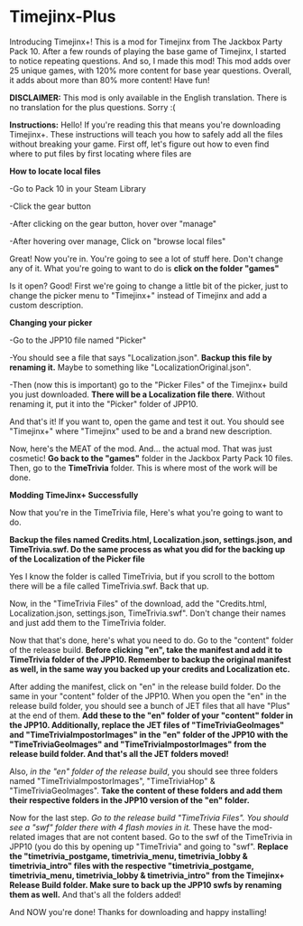 # Timejinx-Plus
Introducing Timejinx+! This is a mod for Timejinx from The Jackbox Party Pack 10. After a few rounds of playing the base game of Timejinx, I started to notice repeating questions. And so, I made this mod! This mod adds  over 25 unique games, with 120% more content for base year questions. Overall, it adds about more than 80% more content! Have fun!

**DISCLAIMER:**
This mod is only available in the English translation. There is no translation for the plus questions. Sorry :(

**Instructions:**
Hello! If you're reading this that means you're downloading Timejinx+. These instructions will teach you how to safely add all the files without breaking your game. First off, let's figure out how to even find where to put files by first locating where files are

**How to locate local files**

-Go to Pack 10 in your Steam Library

-Click the gear button

-After clicking on the gear button, hover over "manage"

-After hovering over manage, Click on "browse local files"

Great! Now you're in. You're going to see a lot of stuff here. Don't change any of it. What you're going to want to do is **click on the folder "games"**

Is it open? Good! First we're going to change a little bit of the picker, just to change the picker menu to "Timejinx+" instead of Timejinx and add a custom description.

**Changing your picker**

-Go to the JPP10 file named "Picker"

-You should see a file that says "Localization.json". **Backup this file by renaming it.** Maybe to something like "LocalizationOriginal.json".

-Then (now this is important) go to the "Picker Files" of the Timejinx+ build you just downloaded. **There will be a Localization file there**. Without renaming it, put it into the "Picker" folder of JPP10. 

And that's it! If you want to, open the game and test it out. You should see "Timejinx+" where "Timejinx" used to be and a brand new description. 

Now, here's the MEAT of the mod. And... the actual mod. That was just cosmetic! **Go back to the "games"** folder in the Jackbox Party Pack 10 files. Then, go to the **TimeTrivia** folder. This is where most of the work will be done.

**Modding TimeJinx+ Successfully**

Now that you're in the TimeTrivia file, Here's what you're going to want to do.

**Backup the files named Credits.html, Localization.json, settings.json, and TimeTrivia.swf. Do the same process as what you did for the backing up of the Localization of the Picker file**

Yes I know the folder is called TimeTrivia, but if you scroll to the bottom there will be a file called TimeTrivia.swf. Back that up.

Now, in the "TimeTrivia Files" of the download, add the "Credits.html, Localization.json, settings.json, TimeTrivia.swf". Don't change their names and just add them to the TimeTrivia folder.

Now that that's done, here's what you need to do. Go to the "content" folder of the release build. **Before clicking "en", take the manifest and add it to TimeTrivia folder of the JPP10. Remember to backup the original manifest as well, in the same way you backed up your credits and Localization etc.** 

After adding the manifest, click on "en" in the release build folder. Do the same in your "content" folder of the JPP10. When you open the "en" in the release build folder, you should see a bunch of JET files that all have "Plus" at the end of them. **Add these to the "en" folder of your "content" folder in the JPP10. Additionally, replace the JET files of "TimeTriviaGeoImages" and "TimeTriviaImpostorImages" in the "en" folder of the JPP10 with the "TimeTriviaGeoImages" and "TimeTriviaImpostorImages" from the release build folder. And that's all the JET folders moved!**

Also, *in the "en" folder of the release build*, you should see three folders named "TimeTriviaImpostorImages", "TimeTriviaHop"  & "TimeTriviaGeoImages". **Take the content of these folders and add them their respective folders in the JPP10 version of the "en" folder.** 

Now for the last step. *Go to the release build "TimeTrivia Files". You should see a "swf" folder there with 4 flash movies in it.* These have the mod-related images that are not content based. Go to the swf of the TimeTrivia in JPP10 (you do this by opening up "TimeTrivia" and going to "swf". **Replace the "timetrivia_postgame, timetrivia_menu, timetrivia_lobby & timetrivia_intro" files with the respective "timetrivia_postgame, timetrivia_menu, timetrivia_lobby & timetrivia_intro" from the Timejinx+ Release Build folder. Make sure to back up the JPP10 swfs by renaming them as well.** And that's all the folders added!

And NOW you're done! Thanks for downloading and happy installing!
